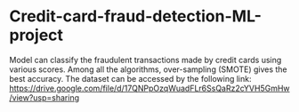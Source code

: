 # Credit-card-fraud-detection-ML-project
Model can classify the fraudulent transactions made by credit cards using various scores.  Among all the algorithms, over-sampling (SMOTE) gives the best accuracy.
The dataset can be accessed by the following link:
https://drive.google.com/file/d/17QNPpOzqWuadFLr6SsQaRz2cYVH5GmHw/view?usp=sharing
